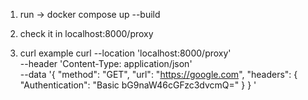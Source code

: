 
1. run -> docker compose up --build
2. check it in localhost:8000/proxy


3. curl example
    curl --location 'localhost:8000/proxy' \
    --header 'Content-Type: application/json' \
    --data '{
        "method": "GET",
        "url": "https://google.com",
        "headers": {
            "Authentication": "Basic bG9naW46cGFzc3dvcmQ="
        }
    }
    '
